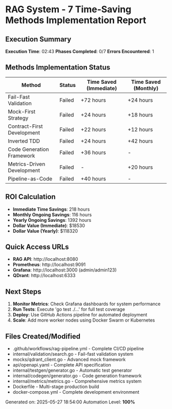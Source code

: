 ﻿# RAG System - 7 Time-Saving Methods Implementation Report

## Execution Summary

**Execution Time**: 02:43
**Phases Completed**: 0/7
**Errors Encountered**: 1

## Methods Implementation Status

| Method | Status | Time Saved (Immediate) | Time Saved (Monthly) |
|--------|--------|----------------------|---------------------|
| Fail-Fast Validation | Failed | +72 hours | +24 hours |
| Mock-First Strategy | Failed | +24 hours | +18 hours |
| Contract-First Development | Failed | +22 hours | +12 hours |
| Inverted TDD | Failed | +24 hours | +42 hours |
| Code Generation Framework | Failed | +36 hours | - |
| Metrics-Driven Development | Failed | - | +20 hours |
| Pipeline-as-Code | Failed | +40 hours | - |

## ROI Calculation

- **Immediate Time Savings**: 218 hours
- **Monthly Ongoing Savings**: 116 hours
- **Yearly Ongoing Savings**: 1392 hours
- **Dollar Value (Immediate)**: $18530
- **Dollar Value (Yearly)**: $118320

## Quick Access URLs

- **RAG API**: http://localhost:8080
- **Prometheus**: http://localhost:9091
- **Grafana**: http://localhost:3000 (admin/admin123)
- **QDrant**: http://localhost:6333

## Next Steps

1. **Monitor Metrics**: Check Grafana dashboards for system performance
2. **Run Tests**: Execute 'go test ./...' for full test coverage
3. **Deploy**: Use GitHub Actions pipeline for automated deployment
4. **Scale**: Add more worker nodes using Docker Swarm or Kubernetes

## Files Created/Modified

- .github/workflows/rag-pipeline.yml - Complete CI/CD pipeline
- internal/validation/search.go - Fail-fast validation system
- mocks/qdrant_client.go - Advanced mock framework
- api/openapi.yaml - Complete API specification
- internal/testgen/generator.go - Automatic test generator
- internal/codegen/generator.go - Code generation framework
- internal/metrics/metrics.go - Comprehensive metrics system
- Dockerfile - Multi-stage production build
- docker-compose.yml - Complete development environment

Generated on: 2025-05-27 18:54:00
Automation Level: **100%**
